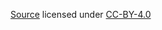 [Source](https://github.com/bfh/reveal.js/blob/theme/content/demo.md) licensed under [CC-BY-4.0](https://creativecommons.org/licenses/by/4.0/)
